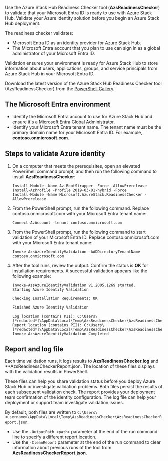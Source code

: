 Use the Azure Stack Hub Readiness Checker tool (**AzsReadinessChecker**) to validate that your Microsoft Entra ID is ready to use with Azure Stack Hub. Validate your Azure identity solution before you begin an Azure Stack Hub deployment.

The readiness checker validates:

 -  Microsoft Entra ID as an identity provider for Azure Stack Hub.
 -  The Microsoft Entra account that you plan to use can sign in as a global administrator of your Microsoft Entra ID.

Validation ensures your environment is ready for Azure Stack Hub to store information about users, applications, groups, and service principals from Azure Stack Hub in your Microsoft Entra ID.

Download the latest version of the Azure Stack Hub Readiness Checker tool (AzsReadinessChecker) from the [PowerShell Gallery](https://aka.ms/AzsReadinessChecker).

<a name='the-azure-active-directory-azure-ad-environment'></a>

## The Microsoft Entra environment

 -  Identify the Microsoft Entra account to use for Azure Stack Hub and ensure it's a Microsoft Entra Global Administrator.
 -  Identify your Microsoft Entra tenant name. The tenant name must be the primary domain name for your Microsoft Entra ID. For example, **contoso.onmicrosoft.com**.

## Steps to validate Azure identity

1.  On a computer that meets the prerequisites, open an elevated PowerShell command prompt, and then run the following command to install **AzsReadinessChecker**:
    
    ```
    Install-Module -Name Az.BootStrapper -Force -AllowPrerelease
    Install-AzProfile -Profile 2019-03-01-hybrid -Force
    Install-Module -Name Microsoft.AzureStack.ReadinessChecker -AllowPrerelease
    
    ```

2.  From the PowerShell prompt, run the following command. Replace contoso.onmicrosoft.com with your Microsoft Entra tenant name:
    
    ```
    Connect-AzAccount -tenant contoso.onmicrosoft.com
    
    ```

3.  From the PowerShell prompt, run the following command to start validation of your Microsoft Entra ID. Replace contoso.onmicrosoft.com with your Microsoft Entra tenant name:
    
    ```
    Invoke-AzsAzureIdentityValidation -AADDirectoryTenantName contoso.onmicrosoft.com
    
    ```

4.  After the tool runs, review the output. Confirm the status is **OK** for installation requirements. A successful validation appears like the following example:
    
    ```
    Invoke-AzsAzureIdentityValidation v1.2005.1269 started.
    Starting Azure Identity Validation
    
    Checking Installation Requirements: OK
    
    Finished Azure Identity Validation
    
    Log location (contains PII): C:\Users\[*redacted*]\AppData\Local\Temp\AzsReadinessChecker\AzsReadinessChecker.log
    Report location (contains PII): C:\Users\[*redacted*]\AppData\Local\Temp\AzsReadinessChecker\AzsReadinessCheckerReport.json
    Invoke-AzsAzureIdentityValidation Completed
    
    ```

## Report and log file

Each time validation runs, it logs results to **AzsReadinessChecker.log** and \*\*AzsReadinessCheckerReport.json. The location of these files displays with the validation results in PowerShell.

These files can help you share validation status before you deploy Azure Stack Hub or investigate validation problems. Both files persist the results of each subsequent validation check. The report provides your deployment team confirmation of the identity configuration. The log file can help your deployment or support team investigate validation issues.

By default, both files are written to `C:\Users\<username>\AppData\Local\Temp\AzsReadinessChecker\AzsReadinessCheckerReport.json`.

 -  Use the `-OutputPath <path>` parameter at the end of the run command line to specify a different report location.
 -  Use the `-CleanReport` parameter at the end of the run command to clear information about previous runs of the tool from **AzsReadinessCheckerReport.json**.

